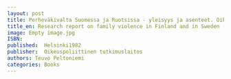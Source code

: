 ```yaml
---
layout: post
title: Perheväkivalta Suomessa ja Ruotsissa - yleisyys ja asenteet. Oikeuspoliittisen tutkimuslaitoksen julkaisuja 54, 1982. (38 s.)
title_en: Research report on family violence in Finland and in Sweden - prevalence and attitudes
image: Empty image.jpg
ISBN: 
published:  Helsinki1982 
publisher:  Oikeuspoliittinen tutkimuslaitos
authors: Teuvo Peltoniemi
categories: Books
---
```

